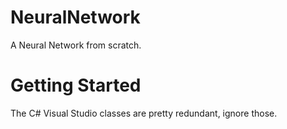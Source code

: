 # NeuralNetwork
A Neural Network from scratch.
# Getting Started
The C# Visual Studio classes are pretty redundant, ignore those.

